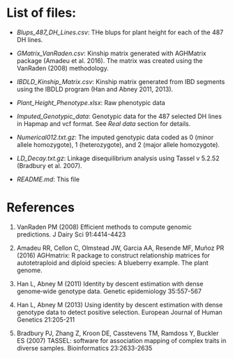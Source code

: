 # List of files:
- *Blups_487_DH_Lines.csv*: THe blups for plant height for each of the 487 DH lines.

- *GMatrix_VanRaden.csv*: Kinship matrix generated with AGHMatrix package (Amadeu et al. 2016). The matrix was created using the VanRaden                           (2008) methodology.

- *IBDLD_Kinship_Matrix.csv*: Kinship matrix generated from IBD segments using the IBDLD program (Han and Abney 2011, 2013).

- *Plant_Height_Phenotype.xlsx*: Raw phenotypic data

- *Imputed_Genotypic_data*: Genotypic data for the 487 selected DH lines in Hapmap and vcf format. See *Real data* section for details.

- *Numerical012.txt.gz*: The imputed genotypic data coded as 0 (minor allele homozygote), 1 (heterozygote), and 2 (major allele homozygote).

- *LD_Decay.txt.gz*: Linkage disequilibrium analysis using Tassel v 5.2.52 (Bradbury et al. 2007). 

- *README.md*: This file


# References
1. VanRaden PM (2008) Efficient methods to compute genomic predictions. J Dairy Sci 91:4414-4423

2. Amadeu RR, Cellon C, Olmstead JW, Garcia AA, Resende MF, Muñoz PR (2016) AGHmatrix: R package to construct relationship matrices for autotetraploid and diploid species: A blueberry example. The plant genome.

3. Han L, Abney M (2011) Identity by descent estimation with dense genome‐wide genotype data. Genetic epidemiology 35:557-567

4. Han L, Abney M (2013) Using identity by descent estimation with dense genotype data to detect positive selection. European Journal of Human Genetics 21:205-211

5. Bradbury PJ, Zhang Z, Kroon DE, Casstevens TM, Ramdoss Y, Buckler ES (2007) TASSEL: software for association mapping of complex traits in diverse samples. Bioinformatics 23:2633-2635
